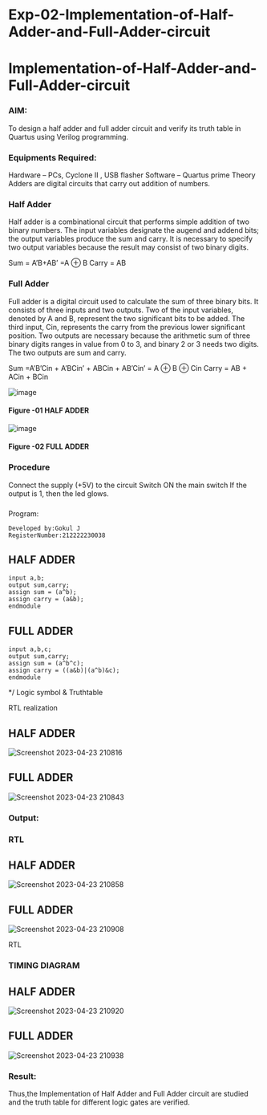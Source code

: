 # Exp-02-Implementation-of-Half-Adder-and-Full-Adder-circuit

# Implementation-of-Half-Adder-and-Full-Adder-circuit
### AIM:
To design a half adder and full adder circuit and verify its truth table in Quartus using Verilog programming.

### Equipments Required:
Hardware – PCs, Cyclone II , USB flasher
Software – Quartus prime
Theory
Adders are digital circuits that carry out addition of numbers.

### Half Adder
Half adder is a combinational circuit that performs simple addition of two binary numbers. The input variables designate the augend and addend bits; the output variables produce the sum and carry. It is necessary to specify two output variables because the result may consist of two binary digits.

Sum = A’B+AB’ =A ⊕ B Carry = AB

### Full Adder
Full adder is a digital circuit used to calculate the sum of three binary bits. It consists of three inputs and two outputs. Two of the input variables, denoted by A and B, represent the two significant bits to be added. The third input, Cin, represents the carry from the previous lower significant position. Two outputs are necessary because the arithmetic sum of three binary digits ranges in value from 0 to 3, and binary 2 or 3 needs two digits. The two outputs are sum and carry.

Sum =A’B’Cin + A’BCin’ + ABCin + AB’Cin’ = A ⊕ B ⊕ Cin Carry = AB + ACin + BCin

 ![image](https://user-images.githubusercontent.com/36288975/163552156-a13e5a56-c638-4110-97d9-8896907c8d25.png)

#### Figure -01 HALF ADDER 


![image](https://user-images.githubusercontent.com/36288975/163552057-b3547877-6d07-45b4-b7e0-bcfebfad9e1d.png)

#### Figure -02 FULL ADDER 

### Procedure
Connect the supply (+5V) to the circuit Switch ON the main switch If the output is 1, then the led glows.

### 
Program:

```Program to design a half adder and full adder circuit and verify its truth table in quartus using Verilog programming.
Developed by:Gokul J 
RegisterNumber:212222230038
```

## HALF ADDER

```module half_adder(a,b,sum,carry);
input a,b;
output sum,carry;
assign sum = (a^b);
assign carry = (a&b);
endmodule
```
## FULL ADDER

```module full_adder (a,b,c,sum,carry);
input a,b,c;
output sum,carry;
assign sum = (a^b^c);
assign carry = ((a&b)|(a^b)&c);
endmodule
```
*/
Logic symbol & Truthtable

RTL realization

## HALF ADDER
![Screenshot 2023-04-23 210816](https://user-images.githubusercontent.com/121165938/233849608-4d7eb01a-ff29-4a04-afdf-2472580a101e.png)

## FULL ADDER
![Screenshot 2023-04-23 210843](https://user-images.githubusercontent.com/121165938/233849687-21bafe82-a379-471b-bce3-3faa9877050d.png)


### Output:

### RTL

## HALF ADDER
![Screenshot 2023-04-23 210858](https://user-images.githubusercontent.com/121165938/233849742-677c7268-c0f3-4a03-9fc6-07b04449c4db.png)

## FULL ADDER
![Screenshot 2023-04-23 210908](https://user-images.githubusercontent.com/121165938/233849868-e1bb2742-7072-48d1-83c4-bda0ad53aad5.png)

RTL

### TIMING DIAGRAM

## HALF ADDER
![Screenshot 2023-04-23 210920](https://user-images.githubusercontent.com/121165938/233850006-a181a137-7ae4-4146-a0c6-92de7ae2298d.png)

## FULL ADDER
![Screenshot 2023-04-23 210938](https://user-images.githubusercontent.com/121165938/233850227-d7442647-1d5a-4150-87ab-870b1911ff50.png)



### Result:
Thus,the Implementation of Half Adder and Full Adder circuit are studied and the truth table for different logic gates are verified.
